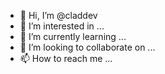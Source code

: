 - 👋 Hi, I’m @claddev
- 👀 I’m interested in ...
- 🌱 I’m currently learning ...
- 💞️ I’m looking to collaborate on ...
- 📫 How to reach me ...

<!---
claddev/claddev is a ✨ special ✨ repository because its `README.md` (this file) appears on your GitHub profile.
You can click the Preview link to take a look at your changes.
--->
